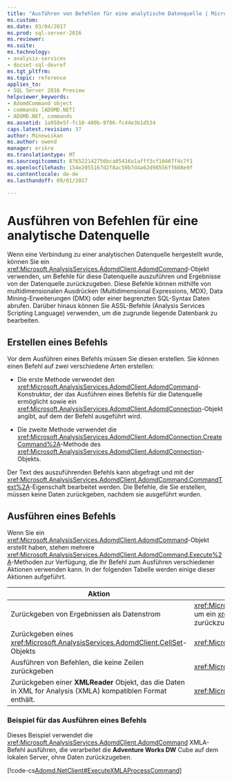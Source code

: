 ```yaml
---
title: "Ausführen von Befehlen für eine analytische Datenquelle | Microsoft Docs"
ms.custom: 
ms.date: 03/04/2017
ms.prod: sql-server-2016
ms.reviewer: 
ms.suite: 
ms.technology:
- analysis-services
- docset-sql-devref
ms.tgt_pltfrm: 
ms.topic: reference
applies_to:
- SQL Server 2016 Preview
helpviewer_keywords:
- AdomdCommand object
- commands [ADOMD.NET]
- ADOMD.NET, commands
ms.assetid: 1a958e5f-fc18-480b-9706-fc44e3b1d534
caps.latest.revision: 37
author: Minewiskan
ms.author: owend
manager: erikre
ms.translationtype: MT
ms.sourcegitcommit: 876522142756bca05416a1afff3cf10467f4c7f1
ms.openlocfilehash: 154e2055167d2f8ac50b7d4a62d98556ff608e9f
ms.contentlocale: de-de
ms.lasthandoff: 09/01/2017

---
```

# <a name="executing-commands-against-an-analytical-data-source"></a>Ausführen von Befehlen für eine analytische Datenquelle
  Wenn eine Verbindung zu einer analytischen Datenquelle hergestellt wurde, können Sie ein <xref:Microsoft.AnalysisServices.AdomdClient.AdomdCommand>-Objekt verwenden, um Befehle für diese Datenquelle auszuführen und Ergebnisse von der Datenquelle zurückzugeben. Diese Befehle können mithilfe von multidimensionalen Ausdrücken (Multidimensional Expressions, MDX), Data Mining-Erweiterungen (DMX) oder einer begrenzten SQL-Syntax Daten abrufen. Darüber hinaus können Sie ASSL-Befehle (Analysis Services Scripting Language) verwenden, um die zugrunde liegende Datenbank zu bearbeiten.  
  
## <a name="creating-a-command"></a>Erstellen eines Befehls  
 Vor dem Ausführen eines Befehls müssen Sie diesen erstellen. Sie können einen Befehl auf zwei verschiedene Arten erstellen:  
  
-   Die erste Methode verwendet den <xref:Microsoft.AnalysisServices.AdomdClient.AdomdCommand>-Konstruktor, der das Ausführen eines Befehls für die Datenquelle ermöglicht sowie ein <xref:Microsoft.AnalysisServices.AdomdClient.AdomdConnection>-Objekt angibt, auf dem der Befehl ausgeführt wird.  
  
-   Die zweite Methode verwendet die <xref:Microsoft.AnalysisServices.AdomdClient.AdomdConnection.CreateCommand%2A>-Methode des <xref:Microsoft.AnalysisServices.AdomdClient.AdomdConnection>-Objekts.  
  
 Der Text des auszuführenden Befehls kann abgefragt und mit der <xref:Microsoft.AnalysisServices.AdomdClient.AdomdCommand.CommandText%2A>-Eigenschaft bearbeitet werden. Die Befehle, die Sie erstellen, müssen keine Daten zurückgeben, nachdem sie ausgeführt wurden.  
  
## <a name="running-a-command"></a>Ausführen eines Befehls  
 Wenn Sie ein <xref:Microsoft.AnalysisServices.AdomdClient.AdomdCommand>-Objekt erstellt haben, stehen mehrere <xref:Microsoft.AnalysisServices.AdomdClient.AdomdCommand.Execute%2A>-Methoden zur Verfügung, die Ihr Befehl zum Ausführen verschiedener Aktionen verwenden kann. In der folgenden Tabelle werden einige dieser Aktionen aufgeführt.  
  
|Aktion|Verwenden Sie diese Methode|  
|--------|---------------------|  
|Zurückgeben von Ergebnissen als Datenstrom|<xref:Microsoft.AnalysisServices.AdomdClient.AdomdCommand.ExecuteReader%2A>, um ein <xref:Microsoft.AnalysisServices.AdomdClient.AdomdDataReader>-Objekt zurückzugeben|  
|Zurückgeben eines <xref:Microsoft.AnalysisServices.AdomdClient.CellSet>-Objekts|<xref:Microsoft.AnalysisServices.AdomdClient.AdomdCommand.ExecuteCellSet%2A>|  
|Ausführen von Befehlen, die keine Zeilen zurückgeben|<xref:Microsoft.AnalysisServices.AdomdClient.AdomdCommand.ExecuteNonQuery%2A>|  
|Zurückgeben einer **XMLReader** Objekt, das die Daten in XML for Analysis (XMLA) kompatiblen Format enthält.|<xref:Microsoft.AnalysisServices.AdomdClient.AdomdCommand.ExecuteXmlReader%2A>|  
  
### <a name="example-of-running-a-command"></a>Beispiel für das Ausführen eines Befehls  
 Dieses Beispiel verwendet die <xref:Microsoft.AnalysisServices.AdomdClient.AdomdCommand> XMLA-Befehl ausführen, die verarbeitet die **Adventure Works DW** Cube auf dem lokalen Server, ohne Daten zurückzugeben.  
  
 [!code-cs[Adomd.NetClient#ExecuteXMLAProcessCommand](../../analysis-services/multidimensional-models-adomd-net-client/codesnippet/csharp/executing-commands-again_1.cs)]  
  
  

